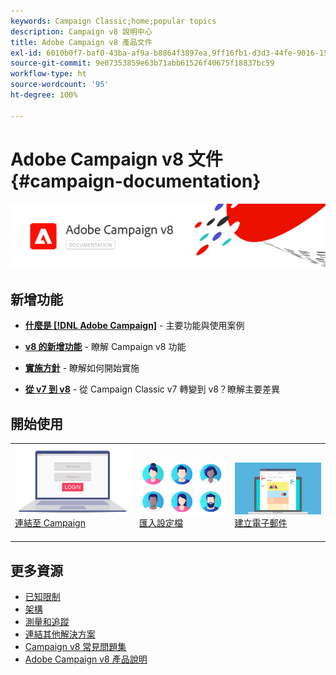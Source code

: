 ```yaml
---
keywords: Campaign Classic;home;popular topics
description: Campaign v8 說明中心
title: Adobe Campaign v8 產品文件
exl-id: 6010b0f7-baf0-43ba-af9a-b8864f3897ea,9ff16fb1-d3d3-44fe-9016-15abffdbc74e
source-git-commit: 9e07353859e63b71abb61526f40675f18837bc59
workflow-type: ht
source-wordcount: '95'
ht-degree: 100%

---
```


# Adobe Campaign v8 文件 {#campaign-documentation}

![](assets/banner-documentationv8.png)

## 新增功能

* **[什麼是 [!DNL Adobe Campaign]](start/get-started.md)** - 主要功能與使用案例

* **[v8 的新增功能](start/whats-new.md)** - 瞭解 Campaign v8 功能

* **[實施方針](start/implement.md)**  - 瞭解如何開始實施

* **[從 v7 到 v8](start/capability-matrix.md)** - 從 Campaign Classic v7 轉變到 v8？瞭解主要差異

## 開始使用

<table>
<tr>
  <td valign="bottom">
    <a href="start/connect.md">
      <img alt="CONNECT" src="start/assets/do-not-localize/login.jpeg"/>
    </a>
    <div>
    <a href="start/connect.md">連結至 Campaign</a>
    </div>
    <br>
  </td>

<td valign="bottom">
      <a href="start/import.md">
       <img alt="匯入" src="start/assets/do-not-localize/profiles.jpeg" />
       </a>
    <div><a href="start/import.md">匯入設定檔</a>
    </div>
    <br>
  </td>
  <td valign="bottom">
    <a href="start/create-message.md">
      <img alt="電子郵件" src="start/assets/do-not-localize/email-design.jpeg" />
    </a>
    <div>
    <a href="start/create-message.md">建立電子郵件</a>
    </div>
    <br>
  </td>
</tr>
</table>

## 更多資源

* [已知限制](start/known-limitations.md)
* [架構](dev/architecture.md)
* [測量和追蹤](start/reporting.md)
* [連結其他解決方案](connect/integration.md)
* [Campaign v8 常見問題集](start/campaign-faq.md)
* [Adobe Campaign v8 產品說明](https://helpx.adobe.com/tw/legal/product-descriptions/adobe-campaign-managed-cloud-services.html)
